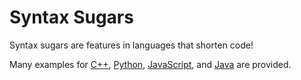 # Syntax Sugars
Syntax sugars are features in languages that shorten code!

Many examples for [C++](./c++/cpp), [Python](./python.py), [JavaScript](./javascript.js), and [Java](./java.java) are provided.